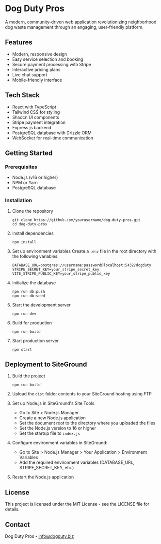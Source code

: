 # Dog Duty Pros

A modern, community-driven web application revolutionizing neighborhood dog waste management through an engaging, user-friendly platform.

## Features

- Modern, responsive design
- Easy service selection and booking
- Secure payment processing with Stripe
- Interactive pricing plans
- Live chat support
- Mobile-friendly interface

## Tech Stack

- React with TypeScript
- Tailwind CSS for styling
- Shadcn UI components
- Stripe payment integration
- Express.js backend
- PostgreSQL database with Drizzle ORM
- WebSocket for real-time communication

## Getting Started

### Prerequisites

- Node.js (v16 or higher)
- NPM or Yarn
- PostgreSQL database

### Installation

1. Clone the repository
   ```
   git clone https://github.com/yourusername/dog-duty-pros.git
   cd dog-duty-pros
   ```

2. Install dependencies
   ```
   npm install
   ```

3. Set up environment variables
   Create a `.env` file in the root directory with the following variables:
   ```
   DATABASE_URL=postgres://username:password@localhost:5432/dogduty
   STRIPE_SECRET_KEY=your_stripe_secret_key
   VITE_STRIPE_PUBLIC_KEY=your_stripe_public_key
   ```

4. Initialize the database
   ```
   npm run db:push
   npm run db:seed
   ```

5. Start the development server
   ```
   npm run dev
   ```

6. Build for production
   ```
   npm run build
   ```

7. Start production server
   ```
   npm start
   ```

## Deployment to SiteGround

1. Build the project
   ```
   npm run build
   ```

2. Upload the `dist` folder contents to your SiteGround hosting using FTP
   
3. Set up Node.js in SiteGround's Site Tools:
   - Go to Site > Node.js Manager
   - Create a new Node.js application
   - Set the document root to the directory where you uploaded the files
   - Set the Node.js version to 16 or higher
   - Set the startup file to `index.js`

4. Configure environment variables in SiteGround:
   - Go to Site > Node.js Manager > Your Application > Environment Variables
   - Add the required environment variables (DATABASE_URL, STRIPE_SECRET_KEY, etc.)

5. Restart the Node.js application

## License

This project is licensed under the MIT License - see the LICENSE file for details.

## Contact

Dog Duty Pros - info@dogduty.biz
